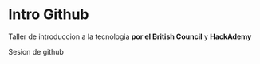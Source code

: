 # Intro Github

Taller de  introduccion a la tecnologia **por el British Council** y **HackAdemy**

 Sesion de github
